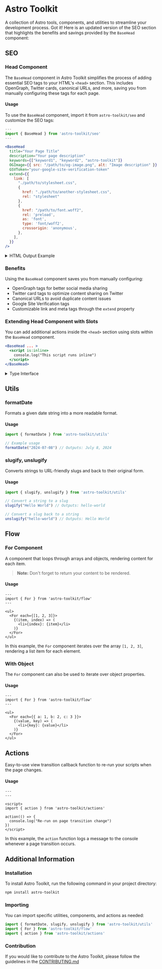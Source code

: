 # Astro Toolkit

A collection of Astro tools, components, and utilities to streamline your development process.
Got it! Here is an updated version of the SEO section that highlights the benefits and savings provided by the `BaseHead` component:

## SEO

### Head Component

The `BaseHead` component in Astro Toolkit simplifies the process of adding essential SEO tags to your HTML's `<head>` section. This includes OpenGraph, Twitter cards, canonical URLs, and more, saving you from manually configuring these tags for each page.

#### Usage

To use the `BaseHead` component, import it from `astro-toolkit/seo` and customize the SEO tags:

```jsx
---
import { BaseHead } from 'astro-toolkit/seo'
---

<BaseHead
  title="Your Page Title"
  description="Your page description"
  keywords={["keyword1", "keyword2", "astro-toolkit"]}
  OGImage={{ src: "/path/to/og-image.png", alt: "Image description" }}
  GSVToken="your-google-site-verification-token"
  extend={{
    link: [
      "./path/to/stylesheet.css",
      {
        href: "./path/to/another-stylesheet.css",
        rel: "stylesheet"
      },
      {
        href: "/path/to/font.woff2",
        rel: 'preload',
        as: 'font',
        type: 'font/woff2',
        crossorigin: 'anonymous',
      },
    ],
  }}
/>
```

<details>
  <summary>HTML Output Example</summary>

  ```html
  <head>
    <meta charset="UTF-8">
    <meta name="viewport" content="width=device-width, initial-scale=1.0">
    <title>Your Page Title</title>
    <link rel="stylesheet" href="./path/to/stylesheet.css">
    <link href="./path/to/another-stylesheet.css" rel="stylesheet">
    <link href="/path/to/font.woff2" rel="preload" as="font" type="font/woff2" crossorigin="anonymous">
    <meta name="keywords" content="keyword1,keyword2,astro-toolkit">
    <meta name="description" content="Your page description">
    <meta name="robots" content="index, follow">
    <link rel="canonical" href="https://yourwebsite.com/page-url/">
    <meta property="og:description" content="Your page description">
    <meta property="og:image" content="/path/to/og-image.png">
    <meta property="og:image:alt" content="Image description">
    <meta property="og:title" content="Your Page Title">
    <meta property="og:site_name" content="Your Site Name">
    <meta property="og:type" content="website">
    <meta property="og:url" content="https://yourwebsite.com/page-url/">
    <meta name="twitter:title" content="Your Page Title">
    <meta name="twitter:image" content="/path/to/og-image.png">
    <meta name="twitter:image:alt" content="Image description">
    <meta name="twitter:description" content="Your page description">
    <meta name="twitter:card" content="summary_large_image">
    <meta name="google-site-verification" content="your-google-site-verification-token">
  </head>
  ```
  
</details>

### Benefits

Using the `BaseHead` component saves you from manually configuring:
- OpenGraph tags for better social media sharing
- Twitter card tags to optimize content sharing on Twitter
- Canonical URLs to avoid duplicate content issues
- Google Site Verification tags
- Customizable link and meta tags through the `extend` property

### Extending Head Component with Slots

You can add additional actions inside the `<head>` section using slots within the `BaseHead` component.

```jsx
<BaseHead ... >
  <script is:inline>
    console.log("This script runs inline")
  </script>
</BaseHead>
```

<details>
  <summary>Type Interface</summary>
  
  ```ts
type Props = {
  title?: string
  description?: string
  OGImage?: {
    src: string
    alt: string
  }
  keywords?: string | string[]
  sitemap?: boolean
  GSVToken: string
  robots: string
  extend?: {
    link?: Partial<Link>[]
    meta?: Partial<Meta>[]
  }
}
```

</details>

## Utils 

### formatDate

Formats a given date string into a more readable format.

#### Usage

```ts
import { formatDate } from 'astro-toolkit/utils'

// Example usage
formatDate("2024-07-08") // Outputs: July 8, 2024
```

### slugify, unslugify

Converts strings to URL-friendly slugs and back to their original form.

#### Usage

```ts
import { slugify, unslugify } from 'astro-toolkit/utils'

// Convert a string to a slug
slugify("Hello World") // Outputs: hello-world

// Convert a slug back to a string
unslugify("hello-world") // Outputs: Hello World
```

## Flow

### For Component

A component that loops through arrays and objects, rendering content for each item.

> **Note:** Don't forget to return your content to be rendered.

#### Usage

```astro
---
import { For } from 'astro-toolkit/flow'
---

<ul>
  <For each={[1, 2, 3]}>
    {(item, index) => (
      <li>{index}: {item}</li>
    )}
  </For>
</ul>
```

In this example, the `For` component iterates over the array `[1, 2, 3]`, rendering a list item for each element.

### With Object

The `For` component can also be used to iterate over object properties.

#### Usage

```astro
---
import { For } from 'astro-toolkit/flow'
---

<ul>
  <For each={{ a: 1, b: 2, c: 3 }}>
    {(value, key) => (
      <li>{key}: {value}</li>
    )}
  </For>
</ul>
```

## Actions

Easy-to-use view transition callback function to re-run your scripts when the page changes.

#### Usage

```astro
---
---

<script>
import { action } from 'astro-toolkit/actions'

action(() => {
  console.log("Re-run on page transition change")
})
</script>
```

In this example, the `action` function logs a message to the console whenever a page transition occurs.

## Additional Information

### Installation

To install Astro Toolkit, run the following command in your project directory:

```bash
npm install astro-toolkit
```

### Importing

You can import specific utilities, components, and actions as needed:

```ts
import { formatDate, slugify, unslugify } from 'astro-toolkit/utils'
import { For } from 'astro-toolkit/flow'
import { action } from 'astro-toolkit/actions'
```

### Contribution

If you would like to contribute to the Astro Toolkit, please follow the guidelines in the [CONTRIBUTING.md](https://github.com/spices-solutions/wathqny/blob/astro-toolkit%400.1.0/packages/astro-toolkit/CONTRIBUTING.md)
